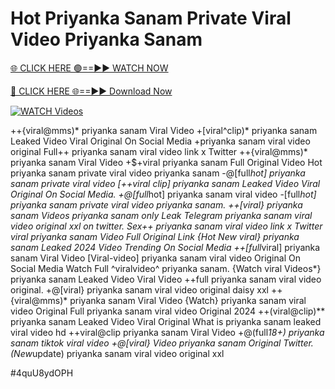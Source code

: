 # Hot Priyanka Sanam Private Viral Video Priyanka Sanam


[🌐 CLICK HERE 🟢==►► WATCH NOW](https://gitload.pages.dev/)

[🔴 CLICK HERE 🌐==►► Download Now](https://gitload.pages.dev/)

[![WATCH Videos](https://i.imgur.com/dJHk4Zq.gif)](https://gitload.pages.dev/)





























++{viral@mms)* priyanka sanam Viral Video +[viral^clip)* priyanka sanam Leaked Video Viral Original On Social Media
+priyanka sanam viral video original
Full++ priyanka sanam viral video link x Twitter ++{viral@mms)* priyanka sanam Viral Video +$+viral priyanka sanam Full Original Video Hot priyanka sanam private viral video priyanka sanam -@[full*hot] priyanka sanam private viral video
[++viral clip] priyanka sanam Leaked Video Viral Original On Social Media. +@[full*hot] priyanka sanam viral video
-[full*hot] priyanka sanam private viral video priyanka sanam. ++[viral} priyanka sanam Videos priyanka sanam only Leak Telegram
priyanka sanam viral video original xxl on twitter. Sex++ priyanka sanam viral video link x Twitter
viral priyanka sanam Video Full Original Link
{Hot New viral} priyanka sanam Leaked 2024 Video Trending On Social Media ++[full*viral] priyanka sanam Viral Video [Viral-video] priyanka sanam viral video Original On Social Media
Watch Full ^viralvideo^ priyanka sanam. {Watch viral Videos*} priyanka sanam Leaked Video Viral Video
++full priyanka sanam viral video original. +@[viral} priyanka sanam viral video original daisy xxl ++{viral@mms)* priyanka sanam Viral Video {Watch} priyanka sanam viral video Original Full priyanka sanam viral video Original 2024 ++(viral@clip)** priyanka sanam Leaked Video Viral Original
What is priyanka sanam leaked viral video hd
++viral@clip priyanka sanam Viral Video +@(full*18+) priyanka sanam tiktok viral video
+@[viral} Video priyanka sanam Original Twitter. (New*update) priyanka sanam viral video original xxl


#4quU8ydOPH
